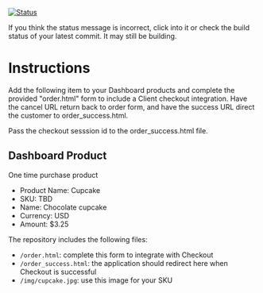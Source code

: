 [![Status](https://img.shields.io/badge/status-SUBMITTABLE%20COMMIT:%2096b4ecff324efebbba95c10bfe4de89c6a6e4445-brightgreen.svg)](https://github.com/andremcb/bakery_scaffold_AApE3fQi8zR0pcdo/commit/96b4ecff324efebbba95c10bfe4de89c6a6e4445)
































































































































































If you think the status message is incorrect, click into it or check the build status of your latest commit. It may still be building.

# Instructions 

Add the following item to your Dashboard products and complete the provided "order.html" form to include a Client checkout integration. Have the cancel URL return back to order form, and have the success URL direct the customer to order_success.html. 

Pass the checkout sesssion id to the order_success.html file.

## Dashboard Product
One time purchase product
* Product Name: Cupcake
* SKU: TBD
* Name: Chocolate cupcake
* Currency: USD
* Amount: $3.25

The repository includes the following files:
* `/order.html`: complete this form to integrate with Checkout
* `/order_success.html`: the application should redirect here when Checkout is successful
* `/img/cupcake.jpg`: use this image for your SKU

